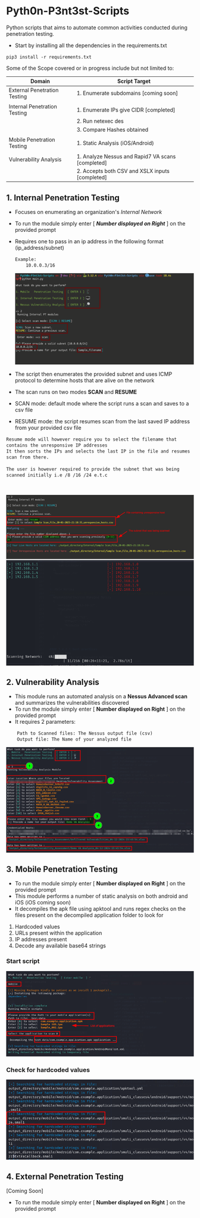 # Pyth0n-P3nt3st-Scripts

Python scripts that aims to automate common activities conducted during penetration testing.
- Start by installing all the dependencies in the requirements.txt
```shell
pip3 install -r requirements.txt

```
  
Some of the Scope covered or in progress include but not limited to:

| Domain                       | Script Target                                     |
|------------------------------|---------------------------------------------------|
| External Penetration Testing | 1. Enumerate subdomains     [coming soon]         |
|                              |                                                   |
| Internal Penetration Testing | 1. Enumerate IPs give CIDR [completed]            |
|                              | 2. Run netexec         des                        |
|                              | 3. Compare Hashes obtained                        |
|                              |                                                   |
| Mobile Penetration Testing   | 1. Static Analysis (iOS/Android)                  |
|                              |                                                   |
| Vulnerability Analysis       | 1. Analyze Nessus and Rapid7 VA scans [completed] |
|                              | 2. Accepts both CSV and XSLX inputs   [completed] |
## 1. Internal Penetration Testing

- Focuses on enumerating an organization's _Internal Network_
- To run the module simply enter [ **_Number displayed on Right_** ] on the provided prompt
- Requires one to pass in an ip address in the following format (ip_address/subnet)
 
  ```text
  Example:
      10.0.0.3/16
  ```
  ![Internal Module](images/internal-2.png)

- The script then enumerates the provided subnet and uses ICMP protocol to determine hosts that are alive on the network
- The scan runs on two modes **SCAN** and **RESUME**
- SCAN mode: default mode where the script runs a scan and saves to a csv file
- RESUME mode: the script resumes scan from the last saved IP address from your provided csv file

```text
Resume mode will however require you to select the filename that contains the unresponsive IP addresses
It then sorts the IPs and selects the last IP in the file and resumes scan from there.

The user is however required to provide the subnet that was being scanned initially i.e /8 /16 /24 e.t.c



```
![Resume_scan](images/internal_resume.png)
![Scan Progress](images/scan_progress.png)

## 2. Vulnerability Analysis

- This module runs an automated analysis on a **Nessus Advanced scan** and summarizes the vulnerabilities discovered
- To run the module simply enter [ **Number displayed on Right** ] on the provided prompt
- It requires 2 parameters:

```text
    Path to Scanned files: The Nessus output file (csv)
    Output file: The Name of your analyzed file
```
![Vulnerability Analysis](images/va.png)

## 3. Mobile Penetration Testing


- To run the module simply enter [ **Number displayed on Right** ] on the provided prompt
- This module performs a number of static analysis on both android and iOS (iOS coming soon)
- It decompiles the apk file using apktool and runs regex checks on the files present on the decompiled application folder to look for
1. Hardcoded values
2. URLs present within the application
3. IP addresses present
4. Decode any available base64 strings

### Start script
![Mobile Penetration](images/mobile-start.png)

### Check for hardcoded values
![Hardcoded strings](images/mobile-hardcoded.png)

## 4. External Penetration Testing

[Coming Soon]

- To run the module simply enter [ **Number displayed on Right** ] on the provided prompt


